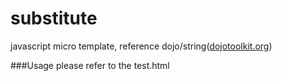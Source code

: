 substitute
==========

javascript micro template, reference dojo/string(<a href="http://dojotoolkit.org">dojotoolkit.org</a>)

###Usage
please refer to the test.html
